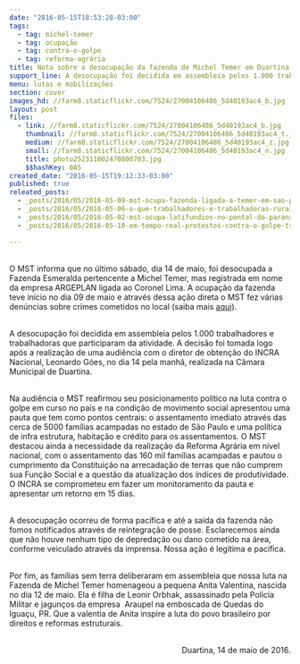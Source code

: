 ```yaml
---
date: "2016-05-15T18:53:28-03:00"
tags:
  - tag: michel-temer
  - tag: ocupação
  - tag: contra-o-golpe
  - tag: reforma-agrária
title: Nota sobre a desocupação da fazenda de Michel Temer em Duartina-SP
support_line: A desocupação foi decidida em assembleia pelos 1.000 trabalhadores e trabalhadoras que participaram da atividade.
menu: lutas e mobilizações
section: cover
images_hd: //farm8.staticflickr.com/7524/27004106486_5d40193ac4_b.jpg
layout: post
files:
  - link: //farm8.staticflickr.com/7524/27004106486_5d40193ac4_b.jpg
    thumbnail: //farm8.staticflickr.com/7524/27004106486_5d40193ac4_t.jpg
    medium: //farm8.staticflickr.com/7524/27004106486_5d40193ac4_z.jpg
    small: //farm8.staticflickr.com/7524/27004106486_5d40193ac4_n.jpg
    title: photo252311002470800703.jpg
    $$hashKey: 0A5
created_date: "2016-05-15T19:12:33-03:00"
published: true
releated_posts:
  - _posts/2016/05/2016-05-09-mst-ocupa-fazenda-ligada-a-temer-em-sao-paulo.md
  - _posts/2016/05/2016-05-06-o-que-trabalhadores-e-trabalhadoras-rurais-podem-esperar-do-governo-temer.md
  - _posts/2016/05/2016-05-02-mst-ocupa-latifundios-no-pontal-do-paranapanema.md
  - _posts/2016/05/2016-05-10-em-tempo-real-protestos-contra-o-golpe-trancam-rodovias-e-ruas-do-pais.md

---
```

<p><br />
O MST informa que no &uacute;ltimo s&aacute;bado, dia 14 de maio, foi desocupada a Fazenda Esmeralda pertencente a Michel Temer, mas registrada em nome da empresa ARGEPLAN ligada ao Coronel Lima. A ocupa&ccedil;&atilde;o da fazenda teve in&iacute;cio no dia 09 de maio e atrav&eacute;s dessa a&ccedil;&atilde;o direta o MST fez v&aacute;rias den&uacute;ncias sobre crimes cometidos no local (saiba mais <a href="http://migre.me/tNKIc">aqui</a>).</p>

<p><br />
A desocupa&ccedil;&atilde;o foi decidida em assembleia pelos 1.000 trabalhadores e trabalhadoras que participaram da atividade. A decis&atilde;o foi tomada logo ap&oacute;s a realiza&ccedil;&atilde;o de uma audi&ecirc;ncia com o diretor de obten&ccedil;&atilde;o do INCRA Nacional, Leonardo G&oacute;es, no dia 14 pela manh&atilde;, realizada na C&acirc;mara Municipal de Duartina.</p>

<p><br />
Na audi&ecirc;ncia o MST reafirmou seu posicionamento pol&iacute;tico na luta contra o golpe em curso no pa&iacute;s e na condi&ccedil;&atilde;o de movimento social apresentou uma pauta que tem como pontos centrais: o assentamento imediato atrav&eacute;s das cerca de 5000 fam&iacute;lias acampadas no estado de S&atilde;o Paulo e uma pol&iacute;tica de infra estrutura, habita&ccedil;&atilde;o e cr&eacute;dito para os assentamentos. O MST destacou ainda a necessidade da realiza&ccedil;&atilde;o da Reforma Agr&aacute;ria em n&iacute;vel nacional, com o assentamento das 160 mil fam&iacute;lias acampadas e pautou o cumprimento da Constitui&ccedil;&atilde;o na arrecada&ccedil;&atilde;o de terras que n&atilde;o cumprem sua Fun&ccedil;&atilde;o Social e a quest&atilde;o da atualiza&ccedil;&atilde;o dos &iacute;ndices de produtividade. O INCRA se comprometeu em fazer um monitoramento da pauta e apresentar um retorno em 15 dias.</p>

<p><br />
A desocupa&ccedil;&atilde;o ocorreu de forma pac&iacute;fica e at&eacute; a sa&iacute;da da fazenda n&atilde;o fomos notificados atrav&eacute;s de reintegra&ccedil;&atilde;o de posse. Esclarecemos ainda que n&atilde;o houve nenhum tipo de depreda&ccedil;&atilde;o ou dano cometido na &aacute;rea, conforme veiculado atrav&eacute;s da imprensa. Nossa a&ccedil;&atilde;o &eacute; leg&iacute;tima e pac&iacute;fica.</p>

<p><br />
Por fim, as fam&iacute;lias sem terra deliberaram em assembleia que nossa luta na Fazenda de Michel Temer homenageou a pequena Anita Valentina, nascida no dia 12 de maio. Ela &eacute; filha de Leonir Orbhak, assassinado pela Pol&iacute;cia Militar e jagun&ccedil;os da empresa&nbsp; Araupel na emboscada de Quedas do Igua&ccedil;u, PR. Que a valentia de Anita inspire a luta do povo brasileiro por direitos e reformas estruturais.</p>

<p style="text-align: right;"><br />
Duartina, 14 de maio de 2016.</p>
